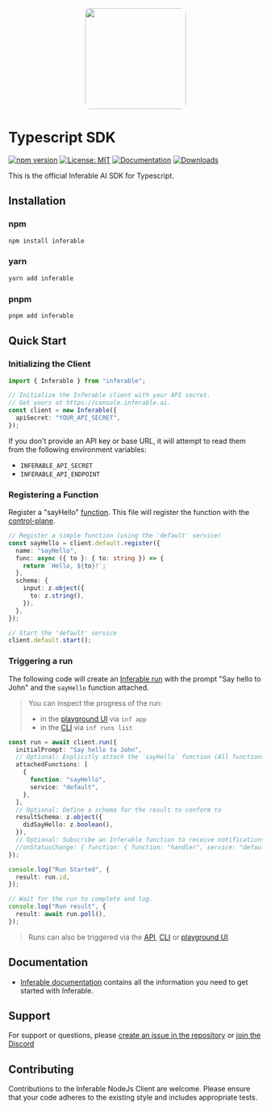 <p align="center">
  <img src="https://a.inferable.ai/logo-hex.png" width="200" style="border-radius: 10px" />
</p>

# Typescript SDK

[![npm version](https://badge.fury.io/js/inferable.svg)](https://badge.fury.io/js/inferable)
[![License: MIT](https://img.shields.io/badge/License-MIT-yellow.svg)](https://opensource.org/licenses/MIT)
[![Documentation](https://img.shields.io/badge/docs-inferable.ai-brightgreen)](https://docs.inferable.ai/)
[![Downloads](https://img.shields.io/npm/dm/inferable)](https://www.npmjs.com/package/inferable)

This is the official Inferable AI SDK for Typescript.

## Installation

### npm

```bash
npm install inferable
```

### yarn

```bash
yarn add inferable
```

### pnpm

```bash
pnpm add inferable
```

## Quick Start

### Initializing the Client

```typescript
import { Inferable } from "inferable";

// Initialize the Inferable client with your API secret.
// Get yours at https://console.inferable.ai.
const client = new Inferable({
  apiSecret: "YOUR_API_SECRET",
});
```

If you don't provide an API key or base URL, it will attempt to read them from the following environment variables:

- `INFERABLE_API_SECRET`
- `INFERABLE_API_ENDPOINT`

### Registering a Function

Register a "sayHello" [function](https://docs.inferable.ai/pages/functions). This file will register the function with the [control-plane](https://docs.inferable.ai/pages/control-plane).

```typescript
// Register a simple function (using the 'default' service)
const sayHello = client.default.register({
  name: "sayHello",
  func: async ({ to }: { to: string }) => {
    return `Hello, ${to}!`;
  },
  schema: {
    input: z.object({
      to: z.string(),
    }),
  },
});

// Start the 'default' service
client.default.start();
```

### Triggering a run

The following code will create an [Inferable run](https://docs.inferable.ai/pages/runs) with the prompt "Say hello to John" and the `sayHello` function attached.

> You can inspect the progress of the run:
>
> - in the [playground UI](https://app.inferable.ai/) via `inf app`
> - in the [CLI](https://www.npmjs.com/package/@inferable/cli) via `inf runs list`

```typescript
const run = await client.run({
  initialPrompt: "Say hello to John",
  // Optional: Explicitly attach the `sayHello` function (All functions attached by default)
  attachedFunctions: [
    {
      function: "sayHello",
      service: "default",
    },
  ],
  // Optional: Define a schema for the result to conform to
  resultSchema: z.object({
    didSayHello: z.boolean(),
  }),
  // Optional: Subscribe an Inferable function to receive notifications when the run status changes
  //onStatusChange: { function: { function: "handler", service: "default" } },
});

console.log("Run Started", {
  result: run.id,
});

// Wait for the run to complete and log.
console.log("Run result", {
  result: await run.poll(),
});
```

> Runs can also be triggered via the [API](https://docs.inferable.ai/pages/invoking-a-run-api), [CLI](https://www.npmjs.com/package/@inferable/cli) or [playground UI](https://app.inferable.ai/).

## Documentation

- [Inferable documentation](https://docs.inferable.ai/) contains all the information you need to get started with Inferable.

## Support

For support or questions, please [create an issue in the repository](https://github.com/inferablehq/inferable/issues) or [join the Discord](https://go.inferable.ai/discord)

## Contributing

Contributions to the Inferable NodeJs Client are welcome. Please ensure that your code adheres to the existing style and includes appropriate tests.
